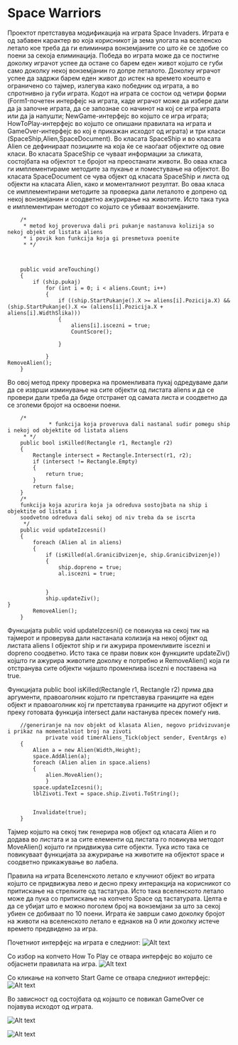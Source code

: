 Space Warriors
===================


Проектот претставува модификација на играта Space Invaders. Играта е од забавен карактер во која корисникот ја зема улогата на вселенско летало кое треба да ги елиминира вонземјаните со што ќе се здобие со поени за секоја елиминација. Победа во играта може да се постигне доколку играчот успее да остане со барем еден живот којшто се губи само доколку некој вонземјанин го допре леталото. Доколку играчот успее да задржи барем еден живот до истек на времето коешто е ограничено со тајмер, излегува како победник од играта, а во спротнивно ја губи играта.
Кодот на играта се состои од четири форми (Form1-почетен интерфејс на играта, каде играчот може да избере дали да ја започне играта, да се запознае со начинот на кој се игра играта или да ја напушти; NewGame-интерфејс во којшто се игра играта; HowToPlay-интерфејс во којшто се опишани правилата на играта и GameOver-интерфејс во кој е прикажан исходот од играта)  и три класи (SpaceShip,Alien,SpaceDocument).
Во класата SpaceShip и во класата Alien се дефинираат позициите на која ќе се наоѓаат објектите од овие класи.  Во класата SpaceShip се чуваат информации за сликата, состојбата на објектот т.е бројот на преостанати животи. Во оваа класа ги имплементираме методите за пукање и поместување на објектот.
Во класата  SpaceDocument се чува објект од класата SpaceShip и листа од објекти на класата Alien, како и моменталниот резултат. Во оваа класа се имплементирани методите за проверка дали леталото е допрено од некој вонземјанин и соодветно ажурирање на животите. Исто така тука е имплементиран методот со којшто се убиваат вонземјаните.



        /*
         * metod koj proveruva dali pri pukanje nastanuva kolizija so nekoj objekt od listata aliens
         * i povik kon funkcija koja gi presmetuva poenite
         * */
         
         
         
        public void areTouching()
        {
            if (ship.pukaj)
                for (int i = 0; i < aliens.Count; i++)
                {
                    if ((ship.StartPukanje().X >= aliens[i].Pozicija.X) && (ship.StartPukanje().X <= (aliens[i].Pozicija.X + aliens[i].WidthSlika)))
                    {
                        aliens[i].iscezni = true;
                        CountScore();

                    }

                }
    RemoveAlien();
        }

 Во овој метод преку проверка на променливата пукај одредуваме дали да се изврши изминување на сите објекти од листата aliens и да се провери дали треба да биде отстранет од самата листа и соодветно да се зголеми бројот на освоени поени.

        /*
                 * funkcija koja proveruva dali nastanal sudir pomegu ship i nekoj od objektite od listata aliens
         * */
        public bool isKilled(Rectangle r1, Rectangle r2)
        {
            Rectangle intersect = Rectangle.Intersect(r1, r2);
            if (intersect != Rectangle.Empty)
            {
                return true;
            }
            return false;
        }
        /*
        funkcija koja azurira koja ja odreduva sostojbata na ship i objektite od listata i
        soodvetno odreduva dali sekoj od niv treba da se iscrta
         */
        public void updateIzcesni()
        {
            foreach (Alien al in aliens)
            {
                if (isKilled(al.GraniciDvizenje, ship.GraniciDvizenje))
                {
                    ship.dopreno = true;
                    al.iscezni = true;


                }
                ship.updateZiv();
    }
            RemoveAlien();
        }

Функцијата public void updateIzcesni() се повикува  на секој тик на тајмерот и проверува дали настанала колизија на некој објект од листата aliens I објектот ship и ги ажурира променливите iscezni и dopreno соодветно. Исто така се прави повик кон функциите updateZiv() којшто ги ажурира животите доколку е потребно и RemoveAlien() која ги отстранува сите објекти чијашто променлива iscezni е поставена на true.

Функцијата public bool isKilled(Rectangle r1, Rectangle r2) прима два аргументи, правоаголник којшто ги претставува границите на еден објект и правоаголник кој ги претставува границите на другиот објект и преку готовата  функција intersect дали настанува пресек помеѓу нив.

        //generiranje na nov objekt od klasata Alien, negovo pridvizuvanje i prikaz na momentalniot broj na zivoti 
                private void timerAliens_Tick(object sender, EventArgs e)
        {
            Alien a = new Alien(Width,Height);
            space.AddAlien(a);
            foreach (Alien alien in space.aliens)
            {
                alien.MoveAlien();
                }
            space.updateIzcesni();
            lblZivoti.Text = space.ship.Zivoti.ToString();
            
          
            Invalidate(true);
        }

Тајмер којшто на секој тик генерира нов објект од класата Alien и го додава во листата и за сите елементи од листата го повикува методот MoveAlien() којшто ги придвижува сите објекти. Тука исто така се повикуваат функцијата за ажурирање на животите на објектот space и соодветно прикажување во лабела.

Правила на играта
Вселенското летало е клучниот објект во играта којшто се придвижува лево и десно преку интеракција на корисникот со притискање на стрелките од тастатура. Исто така вселенското летало може да пука со притискање на копчето Space од тастатурата. Целта е да се убијат што е можно поголем број на вонземјани за што за секој убиен се добиваат по 10 поени. Играта ќе заврши само доколку бројот на животи на вселенското летало е еднаков на 0 или доколку истече времето предвидено за игра.

Почетниот интерфејс на играта е следниот:
![Alt text](https://github.com/IzabelaH/SpaceWarrior/blob/master/SpaceWarriors/Recources/pocetok.png)

Со избор на копчето How To Play се отвара интерфејс во којшто се објаснети правилата на игра.
![Alt text](https://github.com/IzabelaH/SpaceWarrior/blob/master/SpaceWarriors/Recources/howtoplay.png)
 

Со кликање на копчето Start Game се отвара следниот интерфејс:
![Alt text](https://github.com/IzabelaH/SpaceWarrior/blob/master/SpaceWarriors/Recources/playgame.png)

 

Во зависност од состојбата од којашто се повикал GameOver се појавува исходот од играта.
  

![Alt text](https://github.com/IzabelaH/SpaceWarrior/blob/master/SpaceWarriors/Recources/gameoverlose.png)

![Alt text](https://github.com/IzabelaH/SpaceWarrior/blob/master/SpaceWarriors/Recources/gameoverwin.png)



